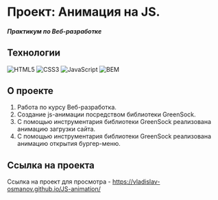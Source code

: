 # Проект: Анимация на JS.
##### Практикум по Веб-разработке

## Технологии
![HTML5](https://img.shields.io/badge/-HTML5-e34f26?logo=html5&logoColor=white)
![CSS3](https://img.shields.io/badge/-CSS3-1572b6?logo=css3&logoColor=white)
![JavaScript](https://img.shields.io/badge/-JavaScript-f7df1e?logo=javaScript&logoColor=black)
![BEM](https://img.shields.io/badge/-BEM-yellowgreen)

## О проекте
1. Работа по курсу Веб-разработка.
2. Создание js-анимации посредством библиотеки GreenSock.
3. С помощью инструментария библиотеки GreenSock реализована анимацию загрузки сайта.
4. С помощью инструментария библиотеки GreenSock реализована анимацию открытия бургер-меню.

## Ссылка на проекта
Ссылка на проект для просмотра - https://vladislav-osmanov.github.io/JS-animation/
